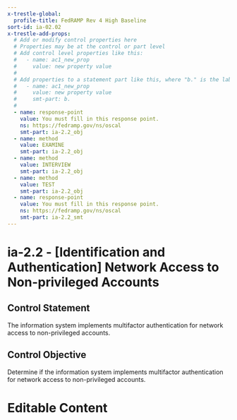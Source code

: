 ```yaml
---
x-trestle-global:
  profile-title: FedRAMP Rev 4 High Baseline
sort-id: ia-02.02
x-trestle-add-props:
  # Add or modify control properties here
  # Properties may be at the control or part level
  # Add control level properties like this:
  #   - name: ac1_new_prop
  #     value: new property value
  #
  # Add properties to a statement part like this, where "b." is the label of the target statement part
  #   - name: ac1_new_prop
  #     value: new property value
  #     smt-part: b.
  #
  - name: response-point
    value: You must fill in this response point.
    ns: https://fedramp.gov/ns/oscal
    smt-part: ia-2.2_obj
  - name: method
    value: EXAMINE
    smt-part: ia-2.2_obj
  - name: method
    value: INTERVIEW
    smt-part: ia-2.2_obj
  - name: method
    value: TEST
    smt-part: ia-2.2_obj
  - name: response-point
    value: You must fill in this response point.
    ns: https://fedramp.gov/ns/oscal
    smt-part: ia-2.2_smt
---
```


# ia-2.2 - \[Identification and Authentication\] Network Access to Non-privileged Accounts

## Control Statement

The information system implements multifactor authentication for network access to non-privileged accounts.

## Control Objective

Determine if the information system implements multifactor authentication for network access to non-privileged accounts.

# Editable Content

<!-- Make additions and edits below -->
<!-- The above represents the contents of the control as received by the profile, prior to additions. -->
<!-- If the profile makes additions to the control, they will appear below. -->
<!-- The above markdown may not be edited but you may edit the content below, and/or introduce new additions to be made by the profile. -->
<!-- If there is a yaml header at the top, parameter values may be edited. Use --set-parameters to incorporate the changes during assembly. -->
<!-- The content here will then replace what is in the profile for this control, after running profile-assemble. -->
<!-- The added parts in the profile for this control are below.  You may edit them and/or add new ones. -->
<!-- Each addition must have a heading either of the form ## Control my_addition_name -->
<!-- or ## Part a. (where the a. refers to one of the control statement labels.) -->
<!-- "## Control" parts are new parts added after the statement part. -->
<!-- "## Part" parts are new parts added into the top-level statement part with that label. -->
<!-- Subparts may be added with nested hash levels of the form ### My Subpart Name -->
<!-- underneath the parent ## Control or ## Part being added -->
<!-- See https://ibm.github.io/compliance-trestle/tutorials/ssp_profile_catalog_authoring/ssp_profile_catalog_authoring for guidance. -->
